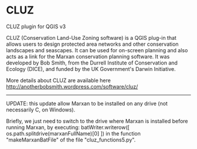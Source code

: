 # CLUZ
CLUZ plugin for QGIS v3

CLUZ (Conservation Land-Use Zoning software) is a QGIS plug-in that allows users to design protected area networks
and other conservation landscapes and seascapes. It can be used for on-screen planning and also acts as a link for
the Marxan conservation planning software. It was developed by Bob Smith, from the Durrell Institute of Conservation
and Ecology (DICE), and funded by the UK Government's Darwin Initiative.

More details about CLUZ are available here http://anotherbobsmith.wordpress.com/software/cluz/


-----------------------------------------------------------

UPDATE: this update allow Marxan to be installed on any drive (not necessarily C, on Windows).

Briefly, we just need to switch to the drive where Marxan is installed before running Marxan, by executing:
batWriter.writerow([ os.path.splitdrive(marxanFullName)[0] ])
in the function "makeMarxanBatFile" of the file "cluz_functions5.py".

